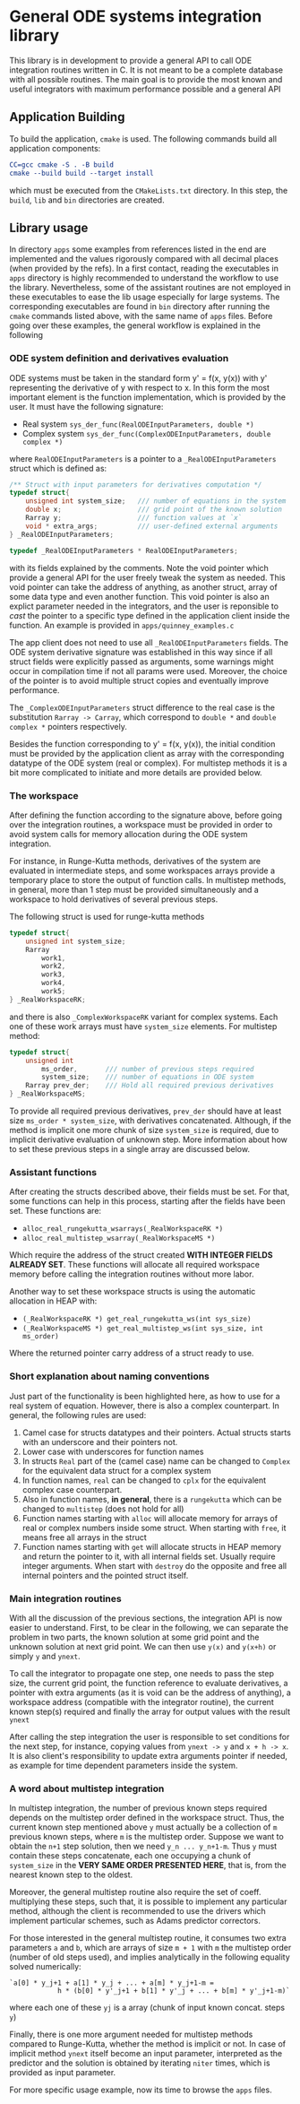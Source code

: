# General ODE systems integration library

This library is in development to provide a general API to call ODE
integration routines written in C. It is not meant to be a complete
database with all possible routines. The main goal is to provide the
most known and useful integrators with maximum performance possible
and a general API

## Application Building

To build the application, `cmake` is used. The following commands
build all application components:

```cmake
CC=gcc cmake -S . -B build
cmake --build build --target install
```

which must be executed from the `CMakeLists.txt` directory. In this
step, the `build`, `lib` and `bin` directories are created.

## Library usage

In directory `apps` some examples from references listed in the end
are implemented and the values rigorously compared with all decimal
places (when provided by the refs). In a first contact, reading the
executables in `apps` directory is highly recommended to understand
the workflow to use the library. Nevertheless, some of the assistant
routines are not employed in these executables to ease the lib usage
especially for large systems. The corresponding executables are
found in `bin` directory after running the `cmake` commands listed
above, with the same name of `apps` files. Before going over these
examples, the general workflow is explained in the following

### ODE system definition and derivatives evaluation

ODE systems must be taken in the standard form y' = f(x, y(x)) with
y' representing the derivative of y with respect to x. In this form
the most important element is the function implementation, which is
provided by the user. It must have the following signature:

- Real system `sys_der_func(RealODEInputParameters, double *)`
- Complex system `sys_der_func(ComplexODEInputParameters, double complex *)`

where `RealODEInputParameters` is a pointer to a `_RealODEInputParameters`
struct which is defined as:

```c
/** Struct with input parameters for derivatives computation */
typedef struct{
    unsigned int system_size;   /// number of equations in the system
    double x;                   /// grid point of the known solution
    Rarray y;                   /// function values at `x`
    void * extra_args;          /// user-defined external arguments
} _RealODEInputParameters;

typedef _RealODEInputParameters * RealODEInputParameters;
```

with its fields explained by the comments. Note the void pointer
which provide a general API for the user freely tweak the system
as needed. This void pointer can take the address of anything, as
another struct, array of some data type and even another function.
This void pointer is also an explict parameter needed in the integrators,
and the user is reponsible to *cast* the pointer to a specific type
defined in the application client inside the function. An example
is provided in `apps/quinney_examples.c`

The app client does not need to use all `_RealODEInputParameters`
fields. The ODE system derivative signature was established in this
way since if all struct fields were explicitly passed as arguments,
some warnings might occur in compilation time if not all params
were used. Moreover, the choice of the pointer is to avoid multiple
struct copies and eventually improve performance.

The `_ComplexODEInputParameters` struct difference to the real case
is the substitution `Rarray -> Carray`, which correspond to `double *`
and `double complex *` pointers respectively.

Besides the function corresponding to y' = f(x, y(x)), the initial
condition must be provided by the application client as array with
the corresponding datatype of the ODE system (real or complex). For
multistep methods it is a bit more complicated to initiate and more
details are provided below.

### The workspace

After defining the function according to the signature above, before
going over the integration routines, a workspace must be provided in
order to avoid system calls for memory allocation during the ODE system
integration.

For instance, in Runge-Kutta methods, derivatives of the system are
evaluated in intermediate steps, and some workspaces arrays provide
a temporary place to store the output of function calls. In multistep
methods, in general, more than 1 step must be provided simultaneously
and a workspace to hold derivatives of several previous steps.

The following struct is used for runge-kutta methods

```c
typedef struct{
    unsigned int system_size;
    Rarray
        work1,
        work2,
        work3,
        work4,
        work5;
} _RealWorkspaceRK;
```

and there is also `_ComplexWorkspaceRK` variant for complex systems.
Each one of these work arrays must have `system_size` elements. For
multistep method:

```c
typedef struct{
    unsigned int
        ms_order,       /// number of previous steps required
        system_size;    /// number of equations in ODE system
    Rarray prev_der;    /// Hold all required previous derivatives
} _RealWorkspaceMS;
```

To provide all required previous derivatives, `prev_der` should have
at least size `ms_order * system_size`, with derivatives concatenated. 
Although, if the method is implicit one more chunk of size `system_size`
is required, due to implicit derivative evaluation of unknown step.
More information about how to set these previous steps in a single
array are discussed below.

### Assistant functions

After creating the structs described above, their fields must be set.
For that, some functions can help in this process, starting after the
fields have been set. These functions are:

- `alloc_real_rungekutta_wsarrays(_RealWorkspaceRK *)`
- `alloc_real_multistep_wsarray(_RealWorkspaceMS *)`

Which require the address of the struct created **WITH INTEGER FIELDS
ALREADY SET**. These functions will allocate all required workspace
memory before calling the integration routines without more labor.

Another way to set these workspace structs is using the automatic
allocation in HEAP with:

- `(_RealWorkspaceRK *) get_real_rungekutta_ws(int sys_size)`
- `(_RealWorkspaceMS *) get_real_multistep_ws(int sys_size, int ms_order)`

Where the returned pointer carry address of a struct ready to use.

### Short explanation about naming conventions

Just part of the functionality is been highlighted here, as how to
use for a real system of equation. However, there is also a complex
counterpart. In general, the following rules are used:

1. Camel case for structs datatypes and their pointers. Actual structs
   starts with an underscore and their pointers not.
2. Lower case with underscores for function names
3. In structs `Real` part of the (camel case) name can be changed to
   `Complex` for the equivalent data struct for a complex system
4. In function names, `real` can be changed to `cplx` for the equivalent
   complex case counterpart.
5. Also in function names, **in general**, there is a `rungekutta`
   which can be changed to `multistep` (does not hold for all)
6. Function names starting with `alloc` will allocate memory for
   arrays of real or complex numbers inside some struct. When
   starting with `free`, it means free all arrays in the struct
7. Function names starting with `get` will allocate structs in
   HEAP memory and return the pointer to it, with all internal
   fields set. Usually require integer arguments. When start
   with `destroy` do the opposite and free all internal pointers
   and the pointed struct itself.

### Main integration routines

With all the discussion of the previous sections, the integration
API is now easier to understand. First, to be clear in the following,
we can separate the problem in two parts, the known solution at
some grid point and the unknown solution at next grid point. We
can then use `y(x)` and `y(x+h)` or simply `y` and `ynext`.

To call the integrator to propagate one step, one needs to pass
the step size, the current grid point, the function reference to
evaluate derivatives, a pointer with extra arguments (as it is
void can be the address of anything), a workspace address (compatible
with the integrator routine), the current known step(s) required
and finally the array for output values with the result `ynext`

After calling the step integration the user is responsible to set
conditions for the next step, for instance, copying values from
`ynext -> y` and `x + h -> x`. It is also client's responsibility to
update extra arguments pointer if needed, as example for time
dependent parameters inside the system.

### A word about multistep integration

In multistep integration, the number of previous known steps required
depends on the multistep order defined in the workspace struct. Thus,
the current known step mentioned above `y` must actually be a collection
of `m` previous known steps, where `m` is the multistep order. Suppose we
want to obtain the `n+1` step solution, then we need `y_n ... y_n+1-m`.
Thus `y` must contain these steps concatenate, each one occupying a chunk
of `system_size` in the **VERY SAME ORDER PRESENTED HERE**, that is, from the
nearest known step to the oldest.

Moreover, the general multistep routine also require the set of coeff.
multiplying these steps, such that, it is possible to implement any
particular method, although the client is recommended to use the drivers
which implement particular schemes, such as Adams predictor correctors.

For those interested in the general multistep routine, it consumes two
extra parameters `a` and `b`, which are arrays of size `m + 1` with `m` the
multistep order (number of old steps used), and implies analytically in
the following equality solved numerically:

```
`a[0] * y_j+1 + a[1] * y_j + ... + a[m] * y_j+1-m =
			h * (b[0] * y'_j+1 + b[1] * y'_j + ... + b[m] * y'_j+1-m)`
```

where each one of these `yj` is a array (chunk of input known concat. steps `y`)

Finally, there is one more argument needed for multistep methods compared
to Runge-Kutta, whether the method is implicit or not. In case of implicit
method `ynext` itself become an input parameter, interpreted as the predictor
and the solution is obtained by iterating `niter` times, which is provided
as input parameter.

For more specific usage example, now its time to browse the `apps` files.



